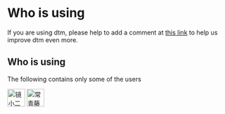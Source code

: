 # Who is using

If you are using dtm, please help to add a comment at [this link](https://github.com/yedf/dtm/issues/7) to help us improve dtm even more.

## Who is using

The following contains only some of the users

<div style='vertical-align: middle'>
    <img alt='镜小二' height='40'  src='https://img.epeijing.cn/official-website/assets/logo.png'  />
    <img alt='常青藤爸爸' height='40'  src='https://www.ivydad.com/_nuxt/img/header-logo.2645ad5.png'  />
</div>
